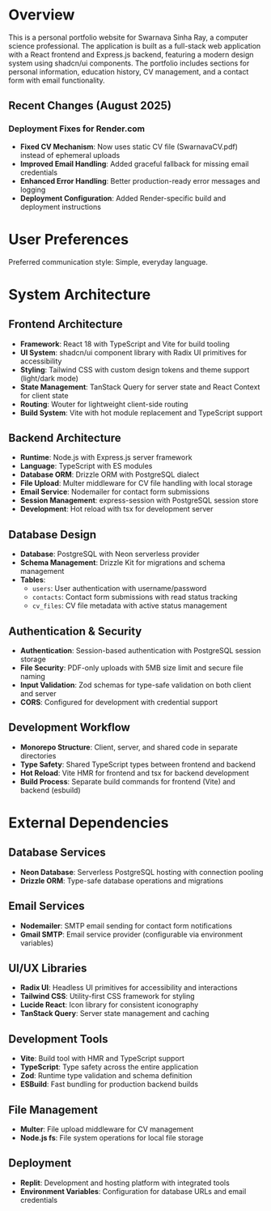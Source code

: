 # Overview

This is a personal portfolio website for Swarnava Sinha Ray, a computer science professional. The application is built as a full-stack web application with a React frontend and Express.js backend, featuring a modern design system using shadcn/ui components. The portfolio includes sections for personal information, education history, CV management, and a contact form with email functionality.

## Recent Changes (August 2025)

### Deployment Fixes for Render.com
- **Fixed CV Mechanism**: Now uses static CV file (SwarnavaCV.pdf) instead of ephemeral uploads
- **Improved Email Handling**: Added graceful fallback for missing email credentials
- **Enhanced Error Handling**: Better production-ready error messages and logging
- **Deployment Configuration**: Added Render-specific build and deployment instructions

# User Preferences

Preferred communication style: Simple, everyday language.

# System Architecture

## Frontend Architecture
- **Framework**: React 18 with TypeScript and Vite for build tooling
- **UI System**: shadcn/ui component library with Radix UI primitives for accessibility
- **Styling**: Tailwind CSS with custom design tokens and theme support (light/dark mode)
- **State Management**: TanStack Query for server state and React Context for client state
- **Routing**: Wouter for lightweight client-side routing
- **Build System**: Vite with hot module replacement and TypeScript support

## Backend Architecture
- **Runtime**: Node.js with Express.js server framework
- **Language**: TypeScript with ES modules
- **Database ORM**: Drizzle ORM with PostgreSQL dialect
- **File Upload**: Multer middleware for CV file handling with local storage
- **Email Service**: Nodemailer for contact form submissions
- **Session Management**: express-session with PostgreSQL session store
- **Development**: Hot reload with tsx for development server

## Database Design
- **Database**: PostgreSQL with Neon serverless provider
- **Schema Management**: Drizzle Kit for migrations and schema management
- **Tables**:
  - `users`: User authentication with username/password
  - `contacts`: Contact form submissions with read status tracking
  - `cv_files`: CV file metadata with active status management

## Authentication & Security
- **Authentication**: Session-based authentication with PostgreSQL session storage
- **File Security**: PDF-only uploads with 5MB size limit and secure file naming
- **Input Validation**: Zod schemas for type-safe validation on both client and server
- **CORS**: Configured for development with credential support

## Development Workflow
- **Monorepo Structure**: Client, server, and shared code in separate directories
- **Type Safety**: Shared TypeScript types between frontend and backend
- **Hot Reload**: Vite HMR for frontend and tsx for backend development
- **Build Process**: Separate build commands for frontend (Vite) and backend (esbuild)

# External Dependencies

## Database Services
- **Neon Database**: Serverless PostgreSQL hosting with connection pooling
- **Drizzle ORM**: Type-safe database operations and migrations

## Email Services
- **Nodemailer**: SMTP email sending for contact form notifications
- **Gmail SMTP**: Email service provider (configurable via environment variables)

## UI/UX Libraries
- **Radix UI**: Headless UI primitives for accessibility and interactions
- **Tailwind CSS**: Utility-first CSS framework for styling
- **Lucide React**: Icon library for consistent iconography
- **TanStack Query**: Server state management and caching

## Development Tools
- **Vite**: Build tool with HMR and TypeScript support
- **TypeScript**: Type safety across the entire application
- **Zod**: Runtime type validation and schema definition
- **ESBuild**: Fast bundling for production backend builds

## File Management
- **Multer**: File upload middleware for CV management
- **Node.js fs**: File system operations for local file storage

## Deployment
- **Replit**: Development and hosting platform with integrated tools
- **Environment Variables**: Configuration for database URLs and email credentials